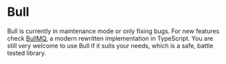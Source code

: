 # Bull

Bull is currently in maintenance mode or only fixing bugs. For new features check [BullMQ](bullmq.md), a modern rewritten implementation in TypeScript. You are still very welcome to use Bull if it suits your needs, which is a safe, battle tested library.
